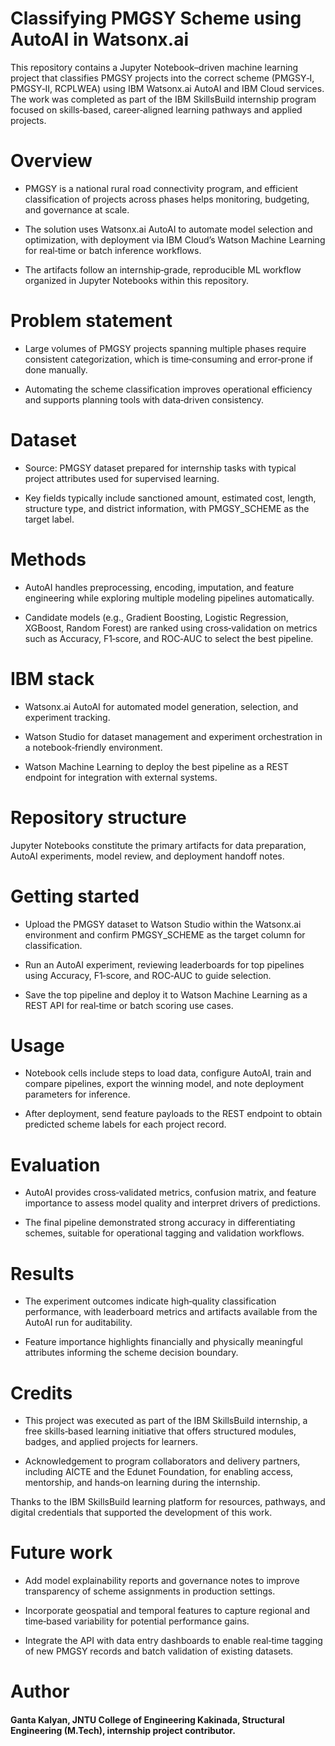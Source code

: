 # Classifying PMGSY Scheme using AutoAI in Watsonx.ai
 This repository contains a Jupyter Notebook–driven machine learning project that classifies PMGSY projects into the correct scheme (PMGSY‑I, PMGSY‑II, RCPLWEA) using IBM Watsonx.ai AutoAI and IBM Cloud services.​
The work was completed as part of the IBM SkillsBuild internship program focused on skills‑based, career‑aligned learning pathways and applied projects.​

# Overview
- PMGSY is a national rural road connectivity program, and efficient classification of projects across phases helps monitoring, budgeting, and governance at scale.​

- The solution uses Watsonx.ai AutoAI to automate model selection and optimization, with deployment via IBM Cloud’s Watson Machine Learning for real‑time or batch inference workflows.​

- The artifacts follow an internship‑grade, reproducible ML workflow organized in Jupyter Notebooks within this repository.​​

# Problem statement
- Large volumes of PMGSY projects spanning multiple phases require consistent categorization, which is time‑consuming and error‑prone if done manually.​

- Automating the scheme classification improves operational efficiency and supports planning tools with data‑driven consistency.​

# Dataset
- Source: PMGSY dataset prepared for internship tasks with typical project attributes used for supervised learning.​

- Key fields typically include sanctioned amount, estimated cost, length, structure type, and district information, with PMGSY_SCHEME as the target label.​

# Methods
- AutoAI handles preprocessing, encoding, imputation, and feature engineering while exploring multiple modeling pipelines automatically.​

- Candidate models (e.g., Gradient Boosting, Logistic Regression, XGBoost, Random Forest) are ranked using cross‑validation on metrics such as Accuracy, F1‑score, and ROC‑AUC to select the best pipeline.​

# IBM stack
- Watsonx.ai AutoAI for automated model generation, selection, and experiment tracking.​

- Watson Studio for dataset management and experiment orchestration in a notebook‑friendly environment.​

- Watson Machine Learning to deploy the best pipeline as a REST endpoint for integration with external systems.​

# Repository structure
Jupyter Notebooks constitute the primary artifacts for data preparation, AutoAI experiments, model review, and deployment handoff notes.​​

# Getting started
- Upload the PMGSY dataset to Watson Studio within the Watsonx.ai environment and confirm PMGSY_SCHEME as the target column for classification.​

- Run an AutoAI experiment, reviewing leaderboards for top pipelines using Accuracy, F1‑score, and ROC‑AUC to guide selection.​

- Save the top pipeline and deploy it to Watson Machine Learning as a REST API for real‑time or batch scoring use cases.​

# Usage
- Notebook cells include steps to load data, configure AutoAI, train and compare pipelines, export the winning model, and note deployment parameters for inference.​

- After deployment, send feature payloads to the REST endpoint to obtain predicted scheme labels for each project record.​

# Evaluation
- AutoAI provides cross‑validated metrics, confusion matrix, and feature importance to assess model quality and interpret drivers of predictions.​

- The final pipeline demonstrated strong accuracy in differentiating schemes, suitable for operational tagging and validation workflows.​

# Results
- The experiment outcomes indicate high‑quality classification performance, with leaderboard metrics and artifacts available from the AutoAI run for auditability.​

- Feature importance highlights financially and physically meaningful attributes informing the scheme decision boundary.​

# Credits
- This project was executed as part of the IBM SkillsBuild internship, a free skills‑based learning initiative that offers structured modules, badges, and applied projects for learners.​

- Acknowledgement to program collaborators and delivery partners, including AICTE and the Edunet Foundation, for enabling access, mentorship, and hands‑on learning during the internship.​

Thanks to the IBM SkillsBuild learning platform for resources, pathways, and digital credentials that supported the development of this work.​

# Future work
- Add model explainability reports and governance notes to improve transparency of scheme assignments in production settings.​

- Incorporate geospatial and temporal features to capture regional and time‑based variability for potential performance gains.​

- Integrate the API with data entry dashboards to enable real‑time tagging of new PMGSY records and batch validation of existing datasets.​

# Author
#### Ganta Kalyan, JNTU College of Engineering Kakinada, Structural Engineering (M.Tech), internship project contributor.​
